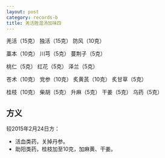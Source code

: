 ```yaml
---
layout: post
category: records-b
title: 羌活胜湿汤加味四
---
```


羌活（15克） 独活（15克） 防风（10克）

藁本（10克） 川芎（5克）  蔓荆子（5克）

桃仁（5克） 红花（5克） 泽兰（5克）

苍术（10克） 党参（10克） 炙黄芪（10克） 炙甘草（5克） 

桂枝（10克） 柴胡（5克） 升麻（5克） 干姜（5克） 乌药（5克）

## 方义 ##

较2015年2月24日方：

- 活血类药，关掉丹参。
- 助阳类药，桂枝加至10克，加麻黄、干姜。